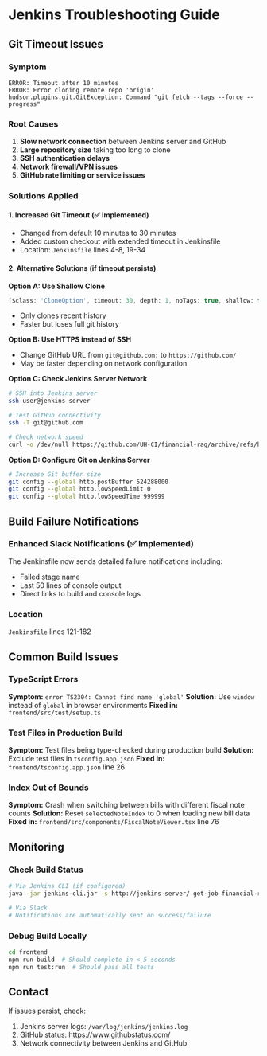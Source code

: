# Jenkins Troubleshooting Guide

## Git Timeout Issues

### Symptom
```
ERROR: Timeout after 10 minutes
ERROR: Error cloning remote repo 'origin'
hudson.plugins.git.GitException: Command "git fetch --tags --force --progress"
```

### Root Causes
1. **Slow network connection** between Jenkins server and GitHub
2. **Large repository size** taking too long to clone
3. **SSH authentication delays**
4. **Network firewall/VPN issues**
5. **GitHub rate limiting or service issues**

### Solutions Applied

#### 1. Increased Git Timeout (✅ Implemented)
- Changed from default 10 minutes to 30 minutes
- Added custom checkout with extended timeout in Jenkinsfile
- Location: `Jenkinsfile` lines 4-8, 19-34

#### 2. Alternative Solutions (if timeout persists)

**Option A: Use Shallow Clone**
```groovy
[$class: 'CloneOption', timeout: 30, depth: 1, noTags: true, shallow: true]
```
- Only clones recent history
- Faster but loses full git history

**Option B: Use HTTPS instead of SSH**
- Change GitHub URL from `git@github.com:` to `https://github.com/`
- May be faster depending on network configuration

**Option C: Check Jenkins Server Network**
```bash
# SSH into Jenkins server
ssh user@jenkins-server

# Test GitHub connectivity
ssh -T git@github.com

# Check network speed
curl -o /dev/null https://github.com/UH-CI/financial-rag/archive/refs/heads/main.zip
```

**Option D: Configure Git on Jenkins Server**
```bash
# Increase Git buffer size
git config --global http.postBuffer 524288000
git config --global http.lowSpeedLimit 0
git config --global http.lowSpeedTime 999999
```

## Build Failure Notifications

### Enhanced Slack Notifications (✅ Implemented)
The Jenkinsfile now sends detailed failure notifications including:
- Failed stage name
- Last 50 lines of console output
- Direct links to build and console logs

### Location
`Jenkinsfile` lines 121-182

## Common Build Issues

### TypeScript Errors
**Symptom:** `error TS2304: Cannot find name 'global'`
**Solution:** Use `window` instead of `global` in browser environments
**Fixed in:** `frontend/src/test/setup.ts`

### Test Files in Production Build
**Symptom:** Test files being type-checked during production build
**Solution:** Exclude test files in `tsconfig.app.json`
**Fixed in:** `frontend/tsconfig.app.json` line 26

### Index Out of Bounds
**Symptom:** Crash when switching between bills with different fiscal note counts
**Solution:** Reset `selectedNoteIndex` to 0 when loading new bill data
**Fixed in:** `frontend/src/components/FiscalNoteViewer.tsx` line 76

## Monitoring

### Check Build Status
```bash
# Via Jenkins CLI (if configured)
java -jar jenkins-cli.jar -s http://jenkins-server/ get-job financial-rag

# Via Slack
# Notifications are automatically sent on success/failure
```

### Debug Build Locally
```bash
cd frontend
npm run build  # Should complete in < 5 seconds
npm run test:run  # Should pass all tests
```

## Contact
If issues persist, check:
1. Jenkins server logs: `/var/log/jenkins/jenkins.log`
2. GitHub status: https://www.githubstatus.com/
3. Network connectivity between Jenkins and GitHub
